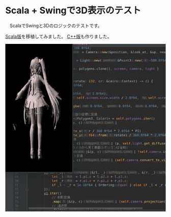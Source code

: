 # Scala + Swingで3D表示のテスト

　ScalaでSwingと3Dのロジックのテストです。

[Scala版](https://github.com/marony/scala3d_wireframe)を移植してみました。
[C++版](https://github.com/marony/cpp3d)も作りました。

![動画](/resources/DeepinScreenshot_select-area_20180226084041.png)

